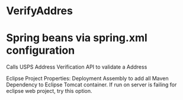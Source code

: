 VerifyAddres
============
# Spring beans via spring.xml configuration

Calls USPS Address Verification API to validate a Address

Eclipse Project Properties: Deployment Assembly to add all Maven Dependency to Eclipse Tomcat container. If run on server is failing for eclipse web project, try this option.